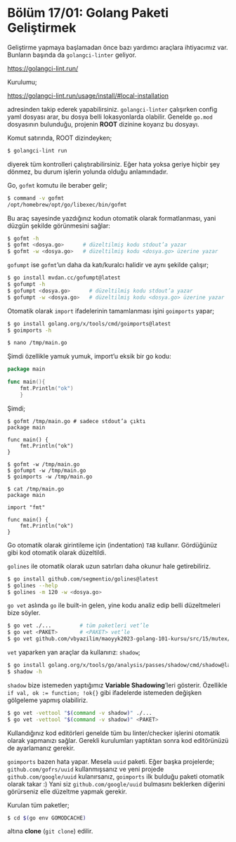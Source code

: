 # Bölüm 17/01: Golang Paketi Geliştirmek

Geliştirme yapmaya başlamadan önce bazı yardımcı araçlara ihtiyacımız var.
Bunların başında da `golangci-linter` geliyor.

https://golangci-lint.run/

Kurulumu;

https://golangci-lint.run/usage/install/#local-installation

adresinden takip ederek yapabilirsiniz. `golangci-linter` çalışırken config
yaml dosyası arar, bu dosya belli lokasyonlarda olabilir. Genelde `go.mod`
dosyasının bulunduğu, projenin **ROOT** dizinine koyarız bu dosyayı.

Komut satırında, ROOT dizindeyken;

```bash
$ golangci-lint run
```

diyerek tüm kontrolleri çalıştırabilirsiniz. Eğer hata yoksa geriye hiçbir şey
dönmez, bu durum işlerin yolunda olduğu anlamındadır.

Go, `gofmt` komutu ile beraber gelir;

```bash
$ command -v gofmt
/opt/homebrew/opt/go/libexec/bin/gofmt
```

Bu araç sayesinde yazdığınız kodun otomatik olarak formatlanması, yani düzgün
şekilde görünmesini sağlar:

```bash
$ gofmt -h
$ gofmt <dosya.go>      # düzeltilmiş kodu stdout’a yazar
$ gofmt -w <dosya.go>   # düzeltilmiş kodu <dosya.go> üzerine yazar
```

`gofumpt` ise `gofmt`’un daha da katı/kuralcı halidir ve aynı şekilde çalışır;

```bash
$ go install mvdan.cc/gofumpt@latest
$ gofumpt -h
$ gofumpt <dosya.go>      # düzeltilmiş kodu stdout’a yazar
$ gofumpt -w <dosya.go>   # düzeltilmiş kodu <dosya.go> üzerine yazar
```

Otomatik olarak `import` ifadelerinin tamamlanması işini `goimports` yapar;

```bash
$ go install golang.org/x/tools/cmd/goimports@latest
$ goimports -h

$ nano /tmp/main.go
```

Şimdi özellikle yamuk yumuk, import’u eksik bir go kodu:

```go
package main

func main(){
    fmt.Println("ok")
    }
```

Şimdi;

```bah
$ gofmt /tmp/main.go # sadece stdout’a çıktı
package main

func main() {
	fmt.Println("ok")
}

$ gofmt -w /tmp/main.go
$ gofumpt -w /tmp/main.go
$ goimports -w /tmp/main.go

$ cat /tmp/main.go 
package main

import "fmt"

func main() {
	fmt.Println("ok")
}
```

Go otomatik olarak girintileme için (indentation) `TAB` kullanır. Gördüğünüz
gibi kod otomatik olarak düzeltildi.

`golines` ile otomatik olarak uzun satırları daha okunur hale getirebiliriz.

```bash
$ go install github.com/segmentio/golines@latest
$ golines --help
$ golines -m 120 -w <dosya.go>
```

`go vet` aslında `go` ile built-in gelen, yine kodu analiz edip belli
düzeltmeleri bize söyler.

```bash
$ go vet ./...         # tüm paketleri vet’le
$ go vet <PAKET>       # <PAKET> vet’le
$ go vet github.com/vbyazilim/maoyyk2023-golang-101-kursu/src/15/mutex/kvstore # gibi
```

`vet` yaparken yan araçlar da kullanırız: `shadow`;

```bash
$ go install golang.org/x/tools/go/analysis/passes/shadow/cmd/shadow@latest
$ shadow -h
```

`shadow` bize istemeden yaptığımız **Variable Shadowing**’leri gösterir.
Özellikle `if val, ok := function; !ok{}` gibi ifadelerde istemeden değişken
gölgeleme yapmış olabiliriz.

```bash
$ go vet -vettool "$(command -v shadow)" ./...
$ go vet -vettool "$(command -v shadow)" <PAKET>
```

Kullandığınız kod editörleri genelde tüm bu linter/checker işlerini otomatik
olarak yapmanızı sağlar. Gerekli kurulumları yaptıktan sonra kod editörünüzü
de ayarlamanız gerekir.

`goimports` bazen hata yapar. Mesela `uuid` paketi. Eğer başka projelerde;
`github.com/gofrs/uuid` kullanmışsanız ve yeni projede
`github.com/google/uuid` kulanırsanız, `goimports` ilk bulduğu paketi otomatik
olarak takar :) Yani siz `github.com/google/uuid` bulmasını beklerken diğerini
görürseniz elle düzeltme yapmak gerekir.

Kurulan tüm paketler;

```bash
$ cd $(go env GOMODCACHE)
```

altına **clone** (`git clone`) edilir.
